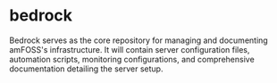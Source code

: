 # bedrock
Bedrock serves as the core repository for managing and documenting amFOSS's infrastructure. It will contain server configuration files, automation scripts, monitoring configurations, and comprehensive documentation detailing the server setup.
